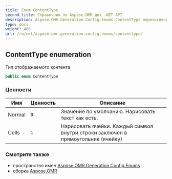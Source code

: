 ```yaml
---
title: Enum ContentType
second_title: Справочник по Aspose.OMR для .NET API
description: Aspose.OMR.Generation.Config.Enums.ContentType перечисление. Тип отображаемого контента
type: docs
weight: 480
url: /ru/net/aspose.omr.generation.config.enums/contenttype/
---
```

## ContentType enumeration

Тип отображаемого контента

```csharp
public enum ContentType
```

### Ценности

| Имя | Ценность | Описание |
| --- | --- | --- |
| Normal | `0` | Значение по умолчанию. Нарисовать текст как есть. |
| Cells | `1` | Нарисовать ячейки. Каждый символ внутри строки заключен в прямоугольник (ячейку) |

### Смотрите также

* пространство имен [Aspose.OMR.Generation.Config.Enums](../../aspose.omr.generation.config.enums/)
* сборка [Aspose.OMR](../../)


